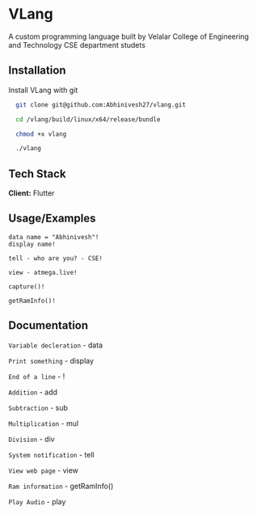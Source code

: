 
# VLang

A custom programming language built by Velalar College of Engineering and Technology CSE department studets




## Installation

Install VLang with git

```bash
  git clone git@github.com:Abhinivesh27/vlang.git

  cd /vlang/build/linux/x64/release/bundle

  chmod +x vlang

  ./vlang
```
    
## Tech Stack

**Client:** Flutter




## Usage/Examples

```
data name = "Abhinivesh"!
display name!

tell - who are you? - CSE!

view - atmega.live!

capture()!

getRamInfo()!

```


## Documentation



`Variable decleration` - data

`Print something` - display

`End of a line` - !

`Addition` - add

`Subtraction` - sub 

`Multiplication` - mul

`Division` - div

`System notification` - tell

`View web page` - view 

`Ram information` - getRamInfo()

`Play Audio` - play

